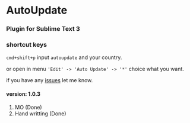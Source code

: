 # AutoUpdate

### Plugin for Sublime Text 3

### shortcut keys

`cmd+shift+p` input `autoupdate` and your country.

or open in menu `'Edit' -> 'Auto Update' -> '*'` choice what you want.

if you have any [issues](https://github.com/kelvinlee/AutoUpdate/issues/new) let me know.

#### version: 1.0.3

1. MO (Done)
3. Hand writting (Done)